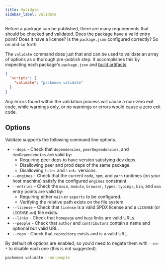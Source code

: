 ```yaml
---
title: Validate
sidebar_label: validate
---
```


Before a package can be published, there are many requirements that should be checked and validated.
Does the package have a valid entry point? Does it have a license? Is the `package.json` configured
correctly? So on and so forth.

The `validate` command does just that and can be used to validate an array of options as a thorough
pre-publish step. It accomplishes this by inspecting each package's `package.json` and
[build artifacts](./build.md).

```json title="package.json"
{
  "scripts": {
    "validate": "packemon validate"
  }
}
```

Any errors found within the validation process will cause a non-zero exit code, while warnings only,
or no warnings or errors would cause a zero exit code.

## Options

Validate supports the following command line options.

- `--deps` - Check that `dependencies`, `peerDependencies`, and `devDependencies` are valid by:
  - Requiring peer deps to have version satisfying dev deps.
  - Disallowing peer and prod deps of the same package.
  - Disallowing `file:` and `link:` versions.
- `--engines` - Check that the current `node`, `npm`, and `yarn` runtimes (on your host machine)
  satisfy the configured `engines` constraint.
- `--entries` - Check the `main`, `module`, `browser`, `types`, `typings`, `bin`, and `man` entry
  points are valid by:
  - Requiring either `main` or `exports` to be configured.
  - Verifying the relative path exists on the file system.
- `--license` - Check that `license` is a valid SPDX license and a `LICENSE` (or `LICENSE.md`) file
  exists.
- `--links` - Check that `homepage` and `bugs` links are valid URLs.
- `--people` - Check that `author` and `contributors` contain a name and optional but valid URL.
- `--repo` - Check that `repository` exists and is a valid URL.

By default _all_ options are enabled, so you'd need to negate them with `--no-*` to disable each one
(this is not suggested).

```bash
packemon validate --no-people
```

